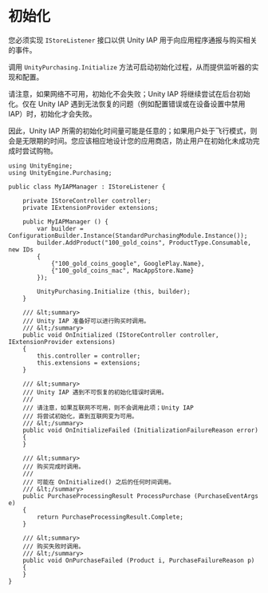 初始化
==============

您必须实现 ``IStoreListener`` 接口以供 Unity IAP 用于向应用程序通报与购买相关的事件。

调用 ``UnityPurchasing.Initialize`` 方法可启动初始化过程，从而提供监听器的实现和配置。

请注意，如果网络不可用，初始化不会失败；Unity IAP 将继续尝试在后台初始化。仅在 Unity IAP 遇到无法恢复的问题（例如配置错误或在设备设置中禁用 IAP）时，初始化才会失败。

因此，Unity IAP 所需的初始化时间量可能是任意的；如果用户处于飞行模式，则会是无限期的时间。您应该相应地设计您的应用商店，防止用户在初始化未成功完成时尝试购物。

````
using UnityEngine;
using UnityEngine.Purchasing;

public class MyIAPManager : IStoreListener {

    private IStoreController controller;
    private IExtensionProvider extensions;

    public MyIAPManager () {
        var builder = ConfigurationBuilder.Instance(StandardPurchasingModule.Instance());
        builder.AddProduct("100_gold_coins", ProductType.Consumable, new IDs
        {
            {"100_gold_coins_google", GooglePlay.Name},
            {"100_gold_coins_mac", MacAppStore.Name}
        });

        UnityPurchasing.Initialize (this, builder);
    }

    /// &lt;summary>
    /// Unity IAP 准备好可以进行购买时调用。
    /// &lt;/summary>
    public void OnInitialized (IStoreController controller, IExtensionProvider extensions)
    {
        this.controller = controller;
        this.extensions = extensions;
    }

    /// &lt;summary>
    /// Unity IAP 遇到不可恢复的初始化错误时调用。
    ///
    /// 请注意，如果互联网不可用，则不会调用此项；Unity IAP
    /// 将尝试初始化，直到互联网变为可用。
    /// &lt;/summary>
    public void OnInitializeFailed (InitializationFailureReason error)
    {
    }

    /// &lt;summary>
    /// 购买完成时调用。
    ///
    /// 可能在 OnInitialized() 之后的任何时间调用。
    /// &lt;/summary>
    public PurchaseProcessingResult ProcessPurchase (PurchaseEventArgs e)
    {
        return PurchaseProcessingResult.Complete;
    }

    /// &lt;summary>
    /// 购买失败时调用。
    /// &lt;/summary>
    public void OnPurchaseFailed (Product i, PurchaseFailureReason p)
    {
    }
}
````
